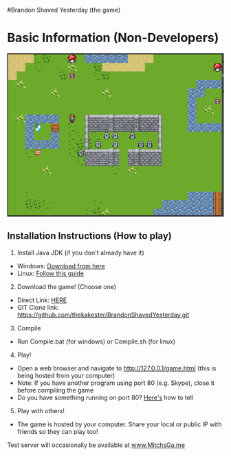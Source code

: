 #Brandon Shaved Yesterday (the game)

# Basic Information (Non-Developers)

![Preview](preview.png)

## Installation Instructions (How to play)

1. Install Java JDK (if you don't already have it)
  - Windows: [Download from here](http://www.oracle.com/technetwork/java/javase/downloads/jdk8-downloads-2133151.html)
  - Linux: [Follow this guide](https://www.digitalocean.com/community/tutorials/how-to-install-java-on-ubuntu-with-apt-get)
2. Download the game! (Choose one)
  - Direct Link: [HERE](https://github.com/thekakester/BrandonShavedYesterday/archive/master.zip)
  - GIT Clone link: https://github.com/thekakester/BrandonShavedYesterday.git 
3. Compile
  - Run Compile.bat (for windows) or Compile.sh (for linux)
4. Play!
  - Open a web browser and navigate to http://127.0.0.1/game.html (this is being hosted from your computer)
  - Note: If you have another program using port 80 (e.g. Skype), close it before compiling the game
  - Do you have something running on port 80? [Here's](http://stackoverflow.com/questions/48198/how-can-you-find-out-which-process-is-listening-on-a-port-on-windows) how to tell
5. Play with others!
  - The game is hosted by your computer.  Share your local or public IP with friends so they can play too!

Test server will occasionally be available at www.MitchsGa.me
